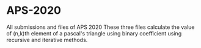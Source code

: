 # APS-2020
All submissions and files of APS 2020
These three files calculate the value of (n,k)th element of a pascal's triangle using binary coefficient using recursive and iterative methods.
